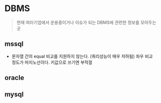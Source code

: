 # DBMS

>현재 여러기업에서 운용중이거나 이슈가 되는 DBMS에 관련한 정보를 모아두는 곳

## mssql

- 문자열 간의 equal 비교를 지원하지 않는다. (쿼리성능이 매우 저하됨) 좌우 비교 정도가 마지노선이다. 키값으로 쓰기엔 부적절

## oracle

## mysql
